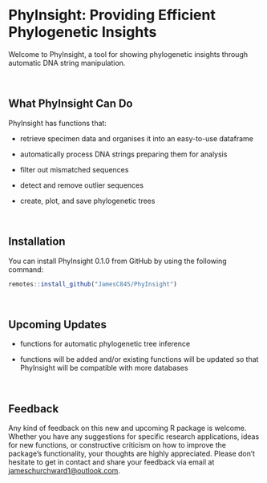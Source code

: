 
<!-- README.md is generated from README.Rmd. Please edit that file -->

 

# PhyInsight: Providing Efficient Phylogenetic Insights

Welcome to PhyInsight, a tool for showing phylogenetic insights through
automatic DNA string manipulation.

 

## What PhyInsight Can Do

PhyInsight has functions that:

- retrieve specimen data and organises it into an easy-to-use dataframe

- automatically process DNA strings preparing them for analysis

- filter out mismatched sequences

- detect and remove outlier sequences

- create, plot, and save phylogenetic trees

 

## Installation

You can install PhyInsight 0.1.0 from GitHub by using the following
command:

``` r
remotes::install_github("JamesC845/PhyInsight")
```

 

## Upcoming Updates

- functions for automatic phylogenetic tree inference

- functions will be added and/or existing functions will be updated so
  that PhyInsight will be compatible with more databases

 

## Feedback

Any kind of feedback on this new and upcoming R package is welcome.
Whether you have any suggestions for specific research applications,
ideas for new functions, or constructive criticism on how to improve the
package’s functionality, your thoughts are highly appreciated. Please
don’t hesitate to get in contact and share your feedback via email at
<jameschurchward1@outlook.com>.

 

